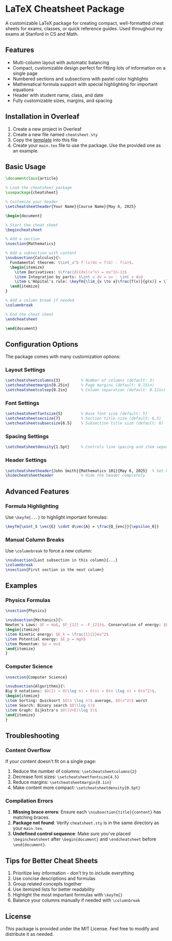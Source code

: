 # LaTeX Cheatsheet Package

A customizable LaTeX package for creating compact, well-formatted cheat sheets for exams, classes, or quick reference guides. Used throughout my exams at Stanford in CS and Math. 

## Features

- Multi-column layout with automatic balancing
- Compact, customizable design perfect for fitting lots of information on a single page
- Numbered sections and subsections with pastel color highlights
- Mathematical formula support with special highlighting for important equations
- Header with student name, class, and date
- Fully customizable sizes, margins, and spacing

## Installation in Overleaf

1. Create a new project in Overleaf
2. Create a new file named `cheatsheet.sty`
3. Copy the [template](cheatsheet.sty) into this file
4. Create your `main.tex` file to use the package. Use the provided one as an example.

## Basic Usage

```latex
\documentclass{article}

% Load the cheatsheet package
\usepackage{cheatsheet}

% Customize your header
\setcheatsheetheader{Your Name}{Course Name}{May 6, 2025}

\begin{document}

% Start the cheat sheet
\begincheatsheet

% Add a section
\nsection{Mathematics}

% Add a subsection with content
\nsubsection{Calculus}{%
  Fundamental theorem: $\int_a^b f'(x)dx = f(b) - f(a)$.
  \begin{itemize}
    \item Derivatives: $\frac{d}{dx}(x^n) = nx^{n-1}$
    \item Integration by parts: $\int u dv = uv - \int v du$
    \item L'Hôpital's rule: \keyfm{\lim_{x \to a}\frac{f(x)}{g(x)} = \lim_{x \to a}\frac{f'(x)}{g'(x)}}
  \end{itemize}
}

% Add a column break if needed
\columnbreak

% End the cheat sheet
\endcheatsheet

\end{document}
```

## Configuration Options

The package comes with many customization options:

### Layout Settings

```latex
\setcheatsheetcolumns{3}         % Number of columns (default: 3)
\setcheatsheetmargin{0.25in}     % Page margins (default: 0.15in)
\setcheatsheetcolsep{0.2in}      % Column separation (default: 0.12in)
```

### Font Settings

```latex
\setcheatsheetfontsize{5}        % Base font size (default: 5)
\setcheatsheetsecsize{7}         % Section title size (default: 6.5)
\setcheatsheetsubsecsize{6.5}    % Subsection title size (default: 6)
```

### Spacing Settings

```latex
\setcheatsheetdensity{1.5pt}     % Controls line spacing and item separation (default: 1pt)
```

### Header Settings

```latex
\setcheatsheetheader{John Smith}{Mathematics 101}{May 6, 2025}  % Set header info
\hidecheatsheetheader            % Hide the header completely
```

## Advanced Features

### Formula Highlighting

Use `\keyfm{...}` to highlight important formulas:

```latex
\keyfm{\oint_S \vec{E} \cdot d\vec{A} = \frac{Q_{enc}}{\epsilon_0}}
```

### Manual Column Breaks

Use `\columnbreak` to force a new column:

```latex
\nsubsection{Last subsection in this column}{...}
\columnbreak
\nsection{First section in the next column}
```

## Examples

### Physics Formulas

```latex
\nsection{Physics}

\nsubsection{Mechanics}{%
Newton's Laws: $F = ma$, $F_{12} = -F_{21}$. Conservation of energy: $E_k + E_p = constant$.
\begin{itemize}
\item Kinetic energy: $E_k = \frac{1}{2}mv^2$
\item Potential energy: $E_p = mgh$
\item Momentum: $p = mv$
\end{itemize}
}
```

### Computer Science

```latex
\nsection{Computer Science}

\nsubsection{Algorithms}{%
Big O notations: $O(1) < O(\log n) < O(n) < O(n \log n) < O(n^2)$.
\begin{itemize}
\item Sorting: Quicksort $O(n \log n)$ average, $O(n^2)$ worst
\item Search: Binary search $O(\log n)$
\item Graph: Dijkstra's $O((V+E)\log V)$
\end{itemize}
}
```

## Troubleshooting

### Content Overflow

If your content doesn't fit on a single page:

1. Reduce the number of columns: `\setcheatsheetcolumns{2}`
2. Decrease font sizes: `\setcheatsheetfontsize{4.5}`
3. Reduce margins: `\setcheatsheetmargin{0.1in}`
4. Make content more compact: `\setcheatsheetdensity{0.5pt}`

### Compilation Errors

1. **Missing brace errors**: Ensure each `\nsubsection{title}{content}` has matching braces.
2. **Package not found**: Verify `cheatsheet.sty` is in the same directory as your `main.tex`.
3. **Undefined control sequence**: Make sure you've placed `\begincheatsheet` after `\begin{document}` and `\endcheatsheet` before `\end{document}`.

## Tips for Better Cheat Sheets

1. Prioritize key information - don't try to include everything
2. Use concise descriptions and formulas
3. Group related concepts together
4. Use itemized lists for better readability
5. Highlight the most important formulas with `\keyfm{}`
6. Balance your columns manually if needed with `\columnbreak`

## License

This package is provided under the MIT License. Feel free to modify and distribute it as needed.
